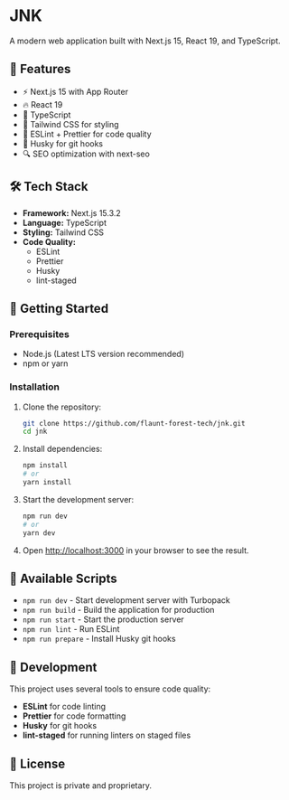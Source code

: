# JNK

A modern web application built with Next.js 15, React 19, and TypeScript.

## 🚀 Features

- ⚡️ Next.js 15 with App Router
- 🔥 React 19
- 💎 TypeScript
- 🎨 Tailwind CSS for styling
- 📝 ESLint + Prettier for code quality
- 🐶 Husky for git hooks
- 🔍 SEO optimization with next-seo

## 🛠️ Tech Stack

- **Framework:** Next.js 15.3.2
- **Language:** TypeScript
- **Styling:** Tailwind CSS
- **Code Quality:**
  - ESLint
  - Prettier
  - Husky
  - lint-staged

## 🏁 Getting Started

### Prerequisites

- Node.js (Latest LTS version recommended)
- npm or yarn

### Installation

1. Clone the repository:
   ```bash
   git clone https://github.com/flaunt-forest-tech/jnk.git
   cd jnk
   ```

2. Install dependencies:
   ```bash
   npm install
   # or
   yarn install
   ```

3. Start the development server:
   ```bash
   npm run dev
   # or
   yarn dev
   ```

4. Open [http://localhost:3000](http://localhost:3000) in your browser to see the result.

## 📝 Available Scripts

- `npm run dev` - Start development server with Turbopack
- `npm run build` - Build the application for production
- `npm run start` - Start the production server
- `npm run lint` - Run ESLint
- `npm run prepare` - Install Husky git hooks

## 🔧 Development

This project uses several tools to ensure code quality:

- **ESLint** for code linting
- **Prettier** for code formatting
- **Husky** for git hooks
- **lint-staged** for running linters on staged files

## 📄 License

This project is private and proprietary.

